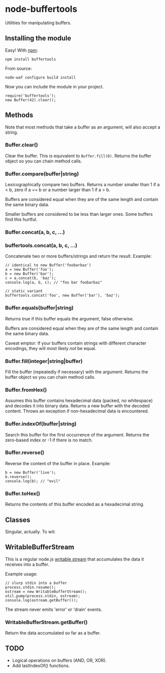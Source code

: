 # node-buffertools

Utilities for manipulating buffers.

## Installing the module

Easy! With [npm](http://npmjs.org/):

	npm install buffertools

From source:

	node-waf configure build install

Now you can include the module in your project.

	require('buffertools');
	new Buffer(42).clear();

## Methods

Note that most methods that take a buffer as an argument, will also accept a string.

### Buffer.clear()

Clear the buffer. This is equivalent to `Buffer.fill(0)`.
Returns the buffer object so you can chain method calls.

### Buffer.compare(buffer|string)

Lexicographically compare two buffers. Returns a number smaller than 1
if a < b, zero if a == b or a number larger than 1 if a > b.

Buffers are considered equal when they are of the same length and contain
the same binary data.

Smaller buffers are considered to be less than larger ones. Some buffers
find this hurtful.

### Buffer.concat(a, b, c, ...)
### buffertools.concat(a, b, c, ...)

Concatenate two or more buffers/strings and return the result. Example:

	// identical to new Buffer('foobarbaz')
	a = new Buffer('foo');
	b = new Buffer('bar');
	c = a.concat(b, 'baz');
	console.log(a, b, c); // "foo bar foobarbaz"

	// static variant
	buffertools.concat('foo', new Buffer('bar'), 'baz');

### Buffer.equals(buffer|string)

Returns true if this buffer equals the argument, false otherwise.

Buffers are considered equal when they are of the same length and contain
the same binary data.

Caveat emptor: If your buffers contain strings with different character encodings,
they will most likely *not* be equal.

### Buffer.fill(integer|string|buffer)

Fill the buffer (repeatedly if necessary) with the argument.
Returns the buffer object so you can chain method calls.

### Buffer.fromHex()

Assumes this buffer contains hexadecimal data (packed, no whitespace)
and decodes it into binary data. Returns a new buffer with the decoded
content. Throws an exception if non-hexadecimal data is encountered.

### Buffer.indexOf(buffer|string)

Search this buffer for the first occurrence of the argument.
Returns the zero-based index or -1 if there is no match.

### Buffer.reverse()

Reverse the content of the buffer in place. Example:

	b = new Buffer('live');
	b.reverse();
	console.log(b); // "evil"

### Buffer.toHex()

Returns the contents of this buffer encoded as a hexadecimal string.

## Classes

Singular, actually. To wit:

## WritableBufferStream

This is a regular node.js [writable stream](http://nodejs.org/docs/v0.3.4/api/streams.html#writable_Stream)
that accumulates the data it receives into a buffer.

Example usage:

	// slurp stdin into a buffer
	process.stdin.resume();
	ostream = new WritableBufferStream();
	util.pump(process.stdin, ostream);
	console.log(ostream.getBuffer());

The stream never emits 'error' or 'drain' events.

### WritableBufferStream.getBuffer()

Return the data accumulated so far as a buffer.

## TODO

* Logical operations on buffers (AND, OR, XOR).
* Add lastIndexOf() functions.
